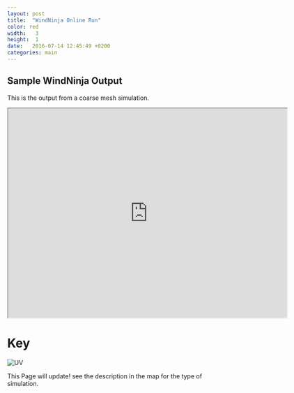 ```yaml
---
layout: post
title:  "WindNinja Online Run"
color: red
width:   3 
height:  1
date:   2016-07-14 12:45:49 +0200
categories: main
---
```

## Sample WindNinja Output

This is the output from a coarse mesh simulation.

<iframe src="https://www.google.com/maps/d/embed?mid=1h0UwBfsOQTGJtXQ2ZkB-cTfnbPs" width="640" height="480"></iframe>






# Key

![UV](http://firelab.github.io/windninja/assets/UV.bmp)



This Page will update! see the description in the map for the type of simulation.